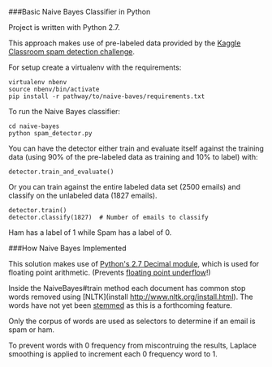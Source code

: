 ###Basic Naive Bayes Classifier in Python

Project is written with Python 2.7.

This approach makes use of pre-labeled data provided by the [Kaggle Classroom spam detection challenge](https://inclass.kaggle.com/c/adcg-ss14-challenge-02-spam-mails-detection/data).

For setup create a virtualenv with the requirements:

```
virtualenv nbenv
source nbenv/bin/activate
pip install -r pathway/to/naive-baves/requirements.txt
```

To run the Naive Bayes classifier: 

```
cd naive-bayes
python spam_detector.py
```

You can have the detector either train and evaluate itself against the training data (using 90% of the pre-labeled data as training and 10% to label) with: 

```
detector.train_and_evaluate()
```

Or you can train against the entire labeled data set (2500 emails) and classify on the unlabeled data (1827 emails).

```
detector.train()
detector.classify(1827)  # Number of emails to classify
```

Ham has a label of 1 while Spam has a label of 0.

###How Naive Bayes Implemented

This solution makes use of [Python's 2.7 Decimal module](https://docs.python.org/2/library/decimal.html), which is used for floating point arithmetic. (Prevents [floating point underflow](http://nlp.stanford.edu/IR-book/html/htmledition/naive-bayes-text-classification-1.html)!)

Inside the NaiveBayes#train method each document has common stop words removed using [NLTK](install http://www.nltk.org/install.html). The words have not yet been [stemmed](http://stackoverflow.com/questions/24647400/what-is-the-best-stemming-method-in-python) as this is a forthcoming feature.

Only the corpus of words are used as selectors to determine if an email is spam or ham. 

To prevent words with 0 frequency from miscontruing the results, Laplace smoothing is applied to increment each 0 frequency word to 1.

